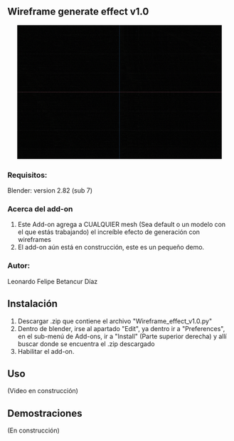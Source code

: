 ## Wireframe generate effect v1.0
<p align="center">
  <img width="460" height="300" src=miniatura.gif>
</p>

### Requisitos:
  Blender:
      version 2.82 (sub 7)
### Acerca del add-on
1. Este Add-on agrega a CUALQUIER mesh (Sea default o un modelo con el que estás trabajando) el increíble efecto de generación con wireframes
2. El add-on aún está en construcción, este es un pequeño demo.
### Autor:
Leonardo Felipe Betancur Díaz
## Instalación
1. Descargar .zip que contiene el archivo "Wireframe_effect_v1.0.py"
2. Dentro de blender, irse al apartado "Edit", ya dentro ir a "Preferences", en el sub-menú de Add-ons, ir a "Install" (Parte superior derecha) y allí buscar donde se encuentra el .zip descargado
3. Habilitar el add-on.
## Uso
(Video en construcción)
## Demostraciones
(En construcción)
